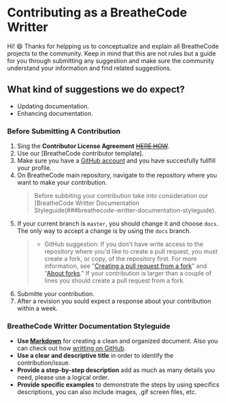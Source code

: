 # Contributing as a BreatheCode Writter

Hi! :smile: Thanks for helpping us to conceptualize and explain all BreatheCode projects to the community. Keep in mind that this are not  rules but a guide for you through submitting any suggestion and make sure the community understand your information and find related suggestions.

## What kind of suggestions we do expect?

- Updating documentation.
- Enhancing documentation.

### Before Submitting A Contribution

1. Sing the **Contributor License Agreement** [~~HERE HOW~~](https://github.com/cla-assistant/cla-assistant).
2. Use our [BreatheCode contributor template].
3. Make sure you have a [GitHub account](https://github.com/signup/free) and you have succesfully fullfill your profile.
4. On BreatheCode main repository, navigate to the repository where you want to make your contribution.
	> Before subbiting your contribution take into consideration our [BreatheCode Writter Documentation Styleguide(###breathecode-writter-documentation-styleguide).
5. If your current branch is `master`, you should change it and choose `docs`. The only way to accept a change is by using the `docs` branch.
    > - GitHub suggestion: If you don't have write access to the repository where you'd like to create a pull request, you must create a fork, or copy, of the repository first. For more information, see "[Creating a pull request from a fork](https://help.github.com/articles/creating-a-pull-request-from-a-fork)" and "[About forks](https://help.github.com/articles/about-forks)."
	  >  If your contribution is larger than a couple of lines you should create a pull request from a fork.
 6. Submitte your contribution.
 8. After a revision you sould expect a response about your contribution within a week.

### BreatheCode Writter Documentation Styleguide

- **Use [Markdown](https://www.markdownguide.org/)** for creating a clean and organized document. Also you can check out how [writting on GitHub](https://help.github.com/categories/writing-on-github/).
-   **Use a clear and descriptive title**  in order to identify the contribution/issue.
-   **Provide a step-by-step description**  add as much as many details you need, please use a logical order.
-   **Provide specific examples** to demonstrate the steps by using specifics descriptions, you can also include images, .gif screen files, etc.

